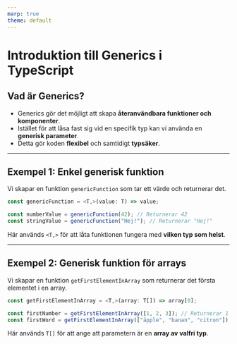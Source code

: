 ```yaml
---
marp: true
theme: default
---
```


# **Introduktion till Generics i TypeScript**

## **Vad är Generics?**

- Generics gör det möjligt att skapa **återanvändbara funktioner och komponenter**.
- Istället för att låsa fast sig vid en specifik typ kan vi använda en **generisk parameter**.
- Detta gör koden **flexibel** och samtidigt **typsäker**.

---

## **Exempel 1: Enkel generisk funktion**

Vi skapar en funktion `genericFunction` som tar ett värde och returnerar det.

```typescript
const genericFunction = <T,>(value: T) => value;

const numberValue = genericFunction(42); // Returnerar 42
const stringValue = genericFunction("Hej!"); // Returnerar "Hej!"
```

Här används `<T,>` för att låta funktionen fungera med **vilken typ som helst**.

---

## **Exempel 2: Generisk funktion för arrays**

Vi skapar en funktion `getFirstElementInArray` som returnerar det första elementet i en array.

```typescript
const getFirstElementInArray = <T,>(array: T[]) => array[0];

const firstNumber = getFirstElementInArray([1, 2, 3]); // Returnerar 1
const firstWord = getFirstElementInArray(["äpple", "banan", "citron"]); // Returnerar "äpple"
```

Här används `T[]` för att ange att parametern är en **array av valfri typ**.

